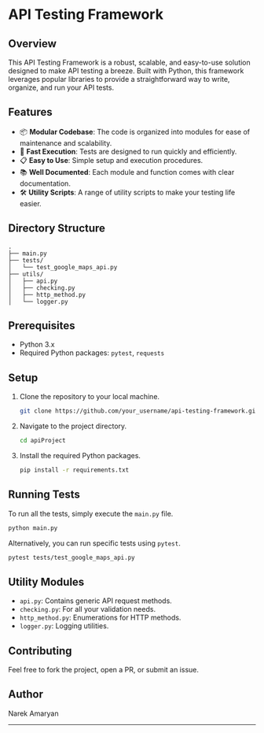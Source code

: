 
# API Testing Framework

## Overview

This API Testing Framework is a robust, scalable, and easy-to-use solution designed to make API testing a breeze. Built with Python, this framework leverages popular libraries to provide a straightforward way to write, organize, and run your API tests.

## Features

- 📦 **Modular Codebase**: The code is organized into modules for ease of maintenance and scalability.
- 🚀 **Fast Execution**: Tests are designed to run quickly and efficiently.
- 📋 **Easy to Use**: Simple setup and execution procedures.
- 📚 **Well Documented**: Each module and function comes with clear documentation.
- 🛠 **Utility Scripts**: A range of utility scripts to make your testing life easier.

## Directory Structure

```
.
├── main.py
├── tests/
│   └── test_google_maps_api.py
├── utils/
│   ├── api.py
│   ├── checking.py
│   ├── http_method.py
│   └── logger.py
```

## Prerequisites

- Python 3.x
- Required Python packages: `pytest`, `requests`

## Setup

1. Clone the repository to your local machine.
    ```bash
    git clone https://github.com/your_username/api-testing-framework.git
    ```
2. Navigate to the project directory.
    ```bash
    cd apiProject
    ```
3. Install the required Python packages.
    ```bash
    pip install -r requirements.txt
    ```

## Running Tests

To run all the tests, simply execute the `main.py` file.

```bash
python main.py
```

Alternatively, you can run specific tests using `pytest`.

```bash
pytest tests/test_google_maps_api.py
```

## Utility Modules

- `api.py`: Contains generic API request methods.
- `checking.py`: For all your validation needs.
- `http_method.py`: Enumerations for HTTP methods.
- `logger.py`: Logging utilities.

## Contributing

Feel free to fork the project, open a PR, or submit an issue.

## Author

Narek Amaryan

---

